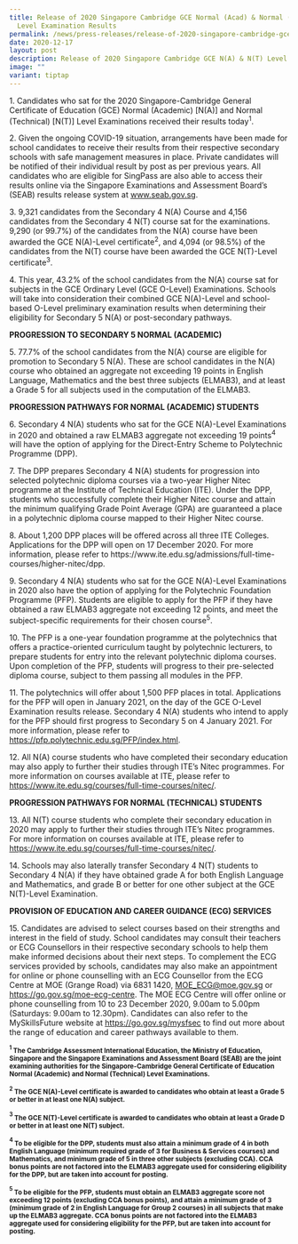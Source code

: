 ```yaml
---
title: Release of 2020 Singapore Cambridge GCE Normal (Acad) & Normal (Tech)
  Level Examination Results
permalink: /news/press-releases/release-of-2020-singapore-cambridge-gce-na-nt-level-examination-results/
date: 2020-12-17
layout: post
description: Release of 2020 Singapore Cambridge GCE N(A) & N(T) Level Examination Results
image: ""
variant: tiptap
---
```

<p>1. Candidates who sat for the 2020 Singapore-Cambridge General Certificate
of Education (GCE) Normal (Academic) [N(A)] and Normal (Technical) [N(T)]
Level Examinations received their results today<sup>1</sup>.</p>
<p>2. Given the ongoing COVID-19 situation, arrangements have been made for
school candidates to receive their results from their respective secondary
schools with safe management measures in place. Private candidates will
be notified of their individual result by post as per previous years. All
candidates who are eligible for SingPass are also able to access their
results online via the Singapore Examinations and Assessment Board’s (SEAB)
results release system at <a href="https://www.seab.gov.sg/" rel="noopener noreferrer nofollow" target="_blank"><u>www.seab.gov.sg</u></a>.</p>
<p>3. 9,321 candidates from the Secondary 4 N(A) Course and 4,156 candidates
from the Secondary 4 N(T) course sat for the examinations. 9,290 (or 99.7%)
of the candidates from the N(A) course have been awarded the GCE N(A)-Level
certificate<sup>2</sup>, and 4,094 (or 98.5%) of the candidates from the
N(T) course have been awarded the GCE N(T)-Level certificate<sup>3</sup>.</p>
<p>4. This year, 43.2% of the school candidates from the N(A) course sat
for subjects in the GCE Ordinary Level (GCE O-Level) Examinations. Schools
will take into consideration their combined GCE N(A)-Level and school-based
O-Level preliminary examination results when determining their eligibility
for Secondary 5 N(A) or post-secondary pathways.</p>
<p><strong>PROGRESSION TO SECONDARY 5 NORMAL (ACADEMIC)</strong>
</p>
<p>5. 77.7% of the school candidates from the N(A) course are eligible for
promotion to Secondary 5 N(A). These are school candidates in the N(A)
course who obtained an aggregate not exceeding 19 points in English Language,
Mathematics and the best three subjects (ELMAB3), and at least a Grade
5 for all subjects used in the computation of the ELMAB3.</p>
<p><strong>PROGRESSION PATHWAYS FOR NORMAL (ACADEMIC) STUDENTS</strong>
</p>
<p>6. Secondary 4 N(A) students who sat for the GCE N(A)-Level Examinations
in 2020 and obtained a raw ELMAB3 aggregate not exceeding 19 points<sup>4</sup> will
have the option of applying for the Direct-Entry Scheme to Polytechnic
Programme (DPP).</p>
<p>7. The DPP prepares Secondary 4 N(A) students for progression into selected
polytechnic diploma courses via a two-year Higher Nitec programme at the
Institute of Technical Education (ITE). Under the DPP, students who successfully
complete their Higher Nitec course and attain the minimum qualifying Grade
Point Average (GPA) are guaranteed a place in a polytechnic diploma course
mapped to their Higher Nitec course.</p>
<p>8. About 1,200 DPP places will be offered across all three ITE Colleges.
Applications for the DPP will open on 17 December 2020. For more information,
please refer to https://www.ite.edu.sg/admissions/full-time-courses/higher-nitec/dpp.</p>
<p>9. Secondary 4 N(A) students who sat for the GCE N(A)-Level Examinations
in 2020 also have the option of applying for the Polytechnic Foundation
Programme (PFP). Students are eligible to apply for the PFP if they have
obtained a raw ELMAB3 aggregate not exceeding 12 points, and meet the subject-specific
requirements for their chosen course<sup>5</sup>.</p>
<p>10. The PFP is a one-year foundation programme at the polytechnics that
offers a practice-oriented curriculum taught by polytechnic lecturers,
to prepare students for entry into the relevant polytechnic diploma courses.
Upon completion of the PFP, students will progress to their pre-selected
diploma course, subject to them passing all modules in the PFP.</p>
<p>11. The polytechnics will offer about 1,500 PFP places in total. Applications
for the PFP will open in January 2021, on the day of the GCE O-Level Examination
results release. Secondary 4 N(A) students who intend to apply for the
PFP should first progress to Secondary 5 on 4 January 2021. For more information,
please refer to <a href="https://pfp.polytechnic.edu.sg/PFP/index.html" rel="noopener noreferrer nofollow" target="_blank"><u>https://pfp.polytechnic.edu.sg/PFP/index.html</u></a>.</p>
<p>12. All N(A) course students who have completed their secondary education
may also apply to further their studies through ITE’s Nitec programmes.
For more information on courses available at ITE, please refer to <a href="https://www.ite.edu.sg/courses/full-time-courses/nitec/" rel="noopener noreferrer nofollow" target="_blank"><u>https://www.ite.edu.sg/courses/full-time-courses/nitec/</u></a>.</p>
<p><strong>PROGRESSION PATHWAYS FOR NORMAL (TECHNICAL) STUDENTS</strong>
</p>
<p>13. All N(T) course students who complete their secondary education in
2020 may apply to further their studies through ITE’s Nitec programmes.
For more information on courses available at ITE, please refer to <a href="https://www.ite.edu.sg/courses/full-time-courses/nitec/" rel="noopener noreferrer nofollow" target="_blank"><u>https://www.ite.edu.sg/courses/full-time-courses/nitec/</u></a>.</p>
<p>14. Schools may also laterally transfer Secondary 4 N(T) students to Secondary
4 N(A) if they have obtained grade A for both English Language and Mathematics,
and grade B or better for one other subject at the GCE N(T)-Level Examination.</p>
<p><strong>PROVISION OF EDUCATION AND CAREER GUIDANCE (ECG) SERVICES</strong>
</p>
<p>15. Candidates are advised to select courses based on their strengths
and interest in the field of study. School candidates may consult their
teachers or ECG Counsellors in their respective secondary schools to help
them make informed decisions about their next steps. To complement the
ECG services provided by schools, candidates may also make an appointment
for online or phone counselling with an ECG Counsellor from the ECG Centre
at MOE (Grange Road) via 6831 1420, <a href="mailto:MOE_ECG@moe.gov.sg" rel="noopener noreferrer nofollow" target="_blank"><u>MOE_ECG@moe.gov.sg</u></a> or <a href="https://go.gov.sg/moe-ecg-centre" rel="noopener noreferrer nofollow" target="_blank"><u>https://go.gov.sg/moe-ecg-centre</u></a>.
The MOE ECG Centre will offer online or phone counselling from 10 to 23
December 2020, 9.00am to 5.00pm (Saturdays: 9.00am to 12.30pm). Candidates
can also refer to the MySkillsFuture website at <a href="https://go.gov.sg/mysfsec" rel="noopener noreferrer nofollow" target="_blank"><u>https://go.gov.sg/mysfsec</u></a> to
find out more about the range of education and career pathways available
to them.</p>
<p><strong><sup><sub>1</sub></sup><sub> The Cambridge Assessment International Education, the Ministry of Education, Singapore and the Singapore Examinations and Assessment Board (SEAB) are the joint examining authorities for the Singapore-Cambridge General Certificate of Education Normal (Academic) and Normal (Technical) Level Examinations.</sub></strong>
</p>
<p><strong><sup><sub>2</sub></sup><sub> The GCE N(A)-Level certificate is awarded to candidates who obtain at least a Grade 5 or better in at least one N(A) subject.</sub></strong>
</p>
<p><strong><sup><sub>3</sub></sup><sub> The GCE N(T)-Level certificate is awarded to candidates who obtain at least a Grade D or better in at least one N(T) subject.</sub></strong>
</p>
<p><strong><sup><sub>4</sub></sup><sub> To be eligible for the DPP, students must also attain a minimum grade of 4 in both English Language (minimum required grade of 3 for Business &amp; Services courses) and Mathematics, and minimum grade of 5 in three other subjects (excluding CCA). CCA bonus points are not factored into the ELMAB3 aggregate used for considering eligibility for the DPP, but are taken into account for posting.</sub></strong>
</p>
<p><strong><sup><sub>5</sub></sup><sub> To be eligible for the PFP, students must obtain an ELMAB3 aggregate score not exceeding 12 points (excluding CCA bonus points), and attain a minimum grade of 3 (minimum grade of 2 in English Language for Group 2 courses) in all subjects that make up the ELMAB3 aggregate. CCA bonus points are not factored into the ELMAB3 aggregate used for considering eligibility for the PFP, but are taken into account for posting.</sub></strong>
</p>
<p></p>
